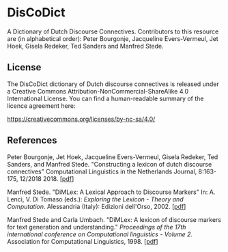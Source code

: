 # DisCoDict
A Dictionary of Dutch Discourse Connectives.
Contributors to this resource are (in alphabetical order): Peter Bourgonje, Jacqueline Evers-Vermeul, Jet Hoek, Gisela Redeker, Ted Sanders and Manfred Stede.

## License

The DisCoDict dictionary of Dutch discourse connectives is released under a Creative
Commons Attribution-NonCommercial-ShareAlike 4.0 International License.
You can find a human-readable summary of the licence agreement here:

https://creativecommons.org/licenses/by-nc-sa/4.0/

## References

Peter Bourgonje, Jet Hoek, Jacqueline Evers-Vermeul, Gisela Redeker, Ted Sanders, and Manfred Stede. 
"Constructing a lexicon of dutch discourse connectives"
Computational Linguistics in the Netherlands Journal, 8:163-175, 12/2018 2018. \[[pdf](https://clinjournal.org/sites/clinjournal.org/files/Bourgonje2018.pdf)\]

Manfred Stede. 
"DiMLex: A Lexical Approach to Discourse Markers"
In: A. Lenci, V. Di Tomaso (eds.): *Exploring the Lexicon - Theory and Computation*.
Alessandria (Italy): Edizioni dell'Orso, 2002. \[[pdf](http://www.ling.uni-potsdam.de/~stede/Papers/lenci02.pdf)\]

Manfred Stede and Carla Umbach.
"DiMLex: A lexicon of discourse markers for text generation and understanding."
*Proceedings of the 17th international conference on Computational linguistics - Volume 2*.
Association for Computational Linguistics, 1998. \[[pdf](http://www.aclweb.org/anthology/C/C98/C98-2197.pdf)\]



